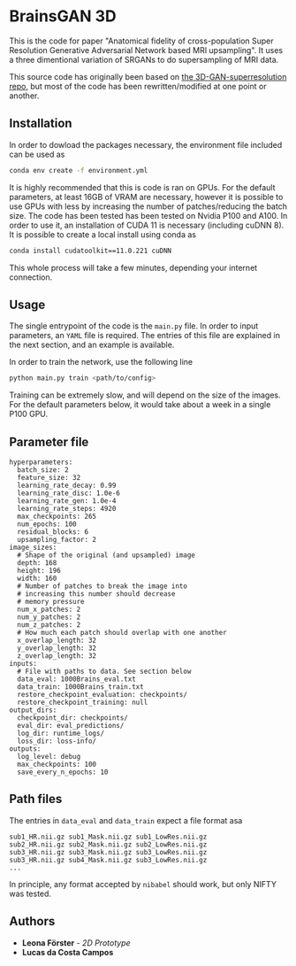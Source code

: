 # BrainsGAN 3D

This is the code for paper "Anatomical fidelity of cross-population Super
Resolution Generative Adversarial Network based MRI upsampling". It uses a
three dimentional variation of SRGANs to do supersampling of MRI data.

This source code has originally been based on [the 3D-GAN-superresolution
repo](https://github.com/imatge-upc/3D-GAN-superresolution), but most of the
code has been rewritten/modified at one point or another.

## Installation

In order to dowload the packages necessary, the environment file included can be used as

```bash
conda env create -f environment.yml
```

It is highly recommended that this is code is ran on GPUs. For the default
parameters, at least 16GB of VRAM are necessary, however it is possible to use
GPUs with less by increasing the number of patches/reducing the batch size. The
code has been tested has been tested on Nvidia P100 and A100. In order to use
it, an installation of CUDA 11 is necessary (including cuDNN 8). It is possible
to create a local install using conda as

```bash
conda install cudatoolkit==11.0.221 cuDNN
```

This whole process will take a few minutes, depending your internet connection.

## Usage

The single entrypoint of the code is the `main.py` file. In order to input
parameters, an `YAML` file is required. The entries of this file are explained
in the next section, and an example is available.

In order to train the network, use the following line 

```bash
python main.py train <path/to/config>
```

Training can be extremely slow, and will depend on the size of the images. For
the default parameters below, it would take about a week in a single P100 GPU.

## Parameter file

```
hyperparameters:
  batch_size: 2
  feature_size: 32
  learning_rate_decay: 0.99
  learning_rate_disc: 1.0e-6
  learning_rate_gen: 1.0e-4
  learning_rate_steps: 4920
  max_checkpoints: 265
  num_epochs: 100
  residual_blocks: 6
  upsampling_factor: 2
image_sizes:
  # Shape of the original (and upsampled) image
  depth: 168
  height: 196
  width: 160
  # Number of patches to break the image into
  # increasing this number should decrease
  # memory pressure
  num_x_patches: 2
  num_y_patches: 2
  num_z_patches: 2
  # How much each patch should overlap with one another
  x_overlap_length: 32
  y_overlap_length: 32
  z_overlap_length: 32
inputs:
  # File with paths to data. See section below
  data_eval: 1000Brains_eval.txt
  data_train: 1000Brains_train.txt
  restore_checkpoint_evaluation: checkpoints/
  restore_checkpoint_training: null
output_dirs:
  checkpoint_dir: checkpoints/
  eval_dir: eval_predictions/
  log_dir: runtime_logs/
  loss_dir: loss-info/
outputs:
  log_level: debug
  max_checkpoints: 100
  save_every_n_epochs: 10
```

## Path files

The entries in `data_eval` and `data_train` expect a file format asa
 
```
sub1_HR.nii.gz sub1_Mask.nii.gz sub1_LowRes.nii.gz
sub2_HR.nii.gz sub2_Mask.nii.gz sub2_LowRes.nii.gz
sub3_HR.nii.gz sub3_Mask.nii.gz sub3_LowRes.nii.gz
sub3_HR.nii.gz sub4_Mask.nii.gz sub3_LowRes.nii.gz
...
```

In principle, any format accepted by `nibabel` should work, but only NIFTY was tested.

## Authors
* **Leona Förster** - *2D Prototype*
* **Lucas da Costa Campos** 
